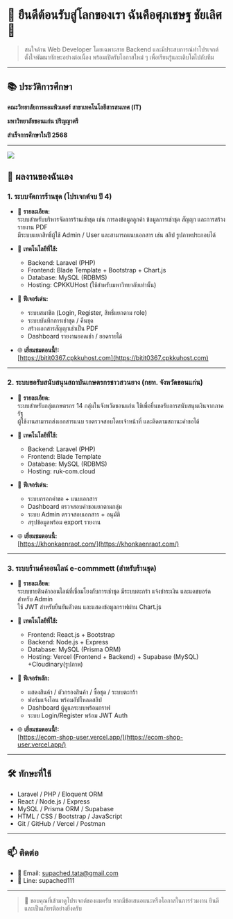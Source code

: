 # 👋 ยืนดีต้อนรับสู่โลกของเรา ฉันคือศุภเชษฐ ชัยเลิศ 👋

> สนใจด้าน Web Developer โดยเฉพาะสาย Backend และมีประสบการณ์ทำโปรเจกต์
> ตั้งใจพัฒนาทักษะอย่างต่อเนื่อง พร้อมเปิดรับโอกาสใหม่ ๆ เพื่อเรียนรู้และเติบโตไปกับทีม

---

## 📚 ประวัติการศึกษา

**คณะวิทยาลัยการคอมพิวเตอร์ สาขาเทคโนโลยีสารสนเทศ (IT)** 

**มหาวิทยาลัยขอนแก่น ปริญญาตรี**

**สำเร็จการศึกษาในปี 2568**

---


<p align="left">
  <img src="https://skillicons.dev/icons?i=laravel,react,nodejs,php,express,mysql,js,html,css,bootstrap,git,github,vercel,postman,figma,canva" />
</p>




## 📂 ผลงานของฉันเอง

### 1. ระบบจัดการร้านชุด (โปรเจกต์จบ ปี 4)

- 📄 **รายละเอียด:**  
  ระบบสำหรับบริหารจัดการร้านเช่าชุด เช่น การลงข้อมูลลูกค้า ข้อมูลการเช่าชุด สัญญา และการสร้างรายงาน PDF  
  มีระบบแยกสิทธิ์ผู้ใช้ Admin / User และสามารถแนบเอกสาร เช่น สลิป รูปภาพประกอบได้

- 🧰 **เทคโนโลยีที่ใช้:**  
  - Backend: Laravel (PHP)  
  - Frontend: Blade Template + Bootstrap + Chart.js  
  - Database: MySQL (RDBMS)  
  - Hosting: CPKKUHost (ใช้สำหรับมหาวิทยาลัยเท่านั้น)

- 🧩 **ฟีเจอร์เด่น:**  
  - ระบบสมาชิก (Login, Register, สิทธิ์แยกตาม role)  
  - ระบบบันทึกการเช่าชุด / คืนชุด  
  - สร้างเอกสารสัญญาเช่าเป็น PDF  
  - Dashboard รายงานยอดเช่า / ยอดรายได้  

- 🌐 **เยี่ยมชมตอนนี้!:**  
  [https://bitit0367.cpkkuhost.com](https://bitit0367.cpkkuhost.com)






---

### 2. ระบบขอรับสนับสนุนสถาบันเกษตรกรชาวสวนยาง (กยท. จังหวัดขอนแก่น)

- 📄 **รายละเอียด:**  
  ระบบสำหรับกลุ่มเกษตรกร 14 กลุ่มในจังหวัดขอนแก่น ใช้เพื่อยื่นขอรับการสนับสนุนเงินจากภาครัฐ  
  ผู้ใช้งานสามารถส่งเอกสารแนบ รอตรวจสอบโดยเจ้าหน้าที่ และติดตามสถานะคำขอได้

- 🧰 **เทคโนโลยีที่ใช้:**  
  - Backend: Laravel (PHP)  
  - Frontend: Blade Template  
  - Database: MySQL (RDBMS)  
  - Hosting: ruk-com.cloud

- 🧩 **ฟีเจอร์เด่น:**  
  - ระบบกรอกคำขอ + แนบเอกสาร  
  - Dashboard ตรวจสอบคำขอแยกตามกลุ่ม  
  - ระบบ Admin ตรวจสอบเอกสาร + อนุมัติ  
  - สรุปข้อมูลพร้อม export รายงาน

- 🌐 **เยี่ยมชมตอนนี้:**  
  [https://khonkaenraot.com/](https://khonkaenraot.com/)

---

### 3. ระบบร้านค้าออนไลน์ e-commmett (สำหรับร้านชุด)

- 📄 **รายละเอียด:**  
  ระบบขายสินค้าออนไลน์ที่เชื่อมโยงกับการเช่าชุด มีระบบตะกร้า แจ้งชำระเงิน และแดชบอร์ดสำหรับ Admin  
  ใช้ JWT สำหรับยืนยันตัวตน และแสดงข้อมูลกราฟผ่าน Chart.js

- 🧰 **เทคโนโลยีที่ใช้:**  
  - Frontend: React.js + Bootstrap  
  - Backend: Node.js + Express  
  - Database: MySQL (Prisma ORM)  
  - Hosting: Vercel (Frontend + Backend) + Supabase (MySQL) +Cloudinary(รูปภาพ)

- 🧩 **ฟีเจอร์หลัก:**  
  - แสดงสินค้า / ตัวกรองสินค้า / ซื้อชุด / ระบบตะกร้า  
  - ฟอร์มแจ้งโอน พร้อมอัปโหลดสลิป  
  - Dashboard ผู้ดูแลระบบพร้อมกราฟ  
  - ระบบ Login/Register พร้อม JWT Auth

- 🌐 **เยี่ยมชมตอนนี้!:**  
  [https://ecom-shop-user.vercel.app/](https://ecom-shop-user.vercel.app/)

---

## 🛠️ ทักษะที่ใช้

- Laravel / PHP / Eloquent ORM  
- React / Node.js / Express  
- MySQL / Prisma ORM / Supabase  
- HTML / CSS / Bootstrap / JavaScript  
- Git / GitHub / Vercel / Postman  

---

## 📫 ติดต่อ

- 📧 Email: supached.tata@gmail.com  
- 📧 Line: supached111

---

> 🙏 ขอบคุณที่เข้ามาดูโปรเจกต์ของผมครับ หากมีข้อเสนอแนะหรือโอกาสในการร่วมงาน ยินดีและเป็นเกียรติอย่างยิ่งครับ
